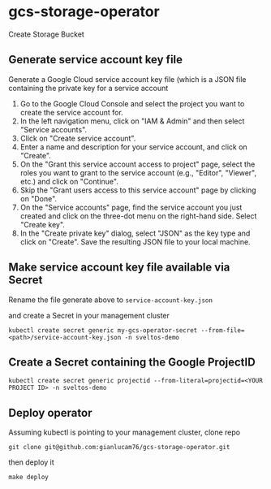 # gcs-storage-operator
Create Storage Bucket

## Generate service account key file

Generate a Google Cloud service account key file (which is a JSON file containing the private key for a service account

1. Go to the Google Cloud Console and select the project you want to create the service account for.
1. In the left navigation menu, click on "IAM & Admin" and then select "Service accounts".
1. Click on "Create service account".
1. Enter a name and description for your service account, and click on "Create".
1. On the "Grant this service account access to project" page, select the roles you want to grant to the service account (e.g., "Editor", "Viewer", etc.) and click on "Continue".
1. Skip the "Grant users access to this service account" page by clicking on "Done".
1. On the "Service accounts" page, find the service account you just created and click on the three-dot menu on the right-hand side. Select "Create key".
1. In the "Create private key" dialog, select "JSON" as the key type and click on "Create".
Save the resulting JSON file to your local machine.

## Make service account key file available via Secret

Rename the file generate above to `service-account-key.json`

and create a Secret in your management cluster

```
kubectl create secret generic my-gcs-operator-secret --from-file=<path>/service-account-key.json -n sveltos-demo
```

## Create a Secret containing the Google ProjectID

```
kubectl create secret generic projectid --from-literal=projectid=<YOUR PROJECT ID> -n sveltos-demo
```

## Deploy operator

Assuming kubectl is pointing to your management cluster, clone repo

```
git clone git@github.com:gianlucam76/gcs-storage-operator.git
```

then deploy it

```
make deploy
```
